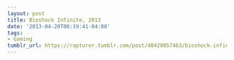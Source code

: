 ```yaml
---
layout: post
title: Bioshock Infinite, 2013
date: '2013-04-20T06:19:41-04:00'
tags:
- Gaming
tumblr_url: https://rapturer.tumblr.com/post/48428057463/bioshock-infinite-2013
---
```

